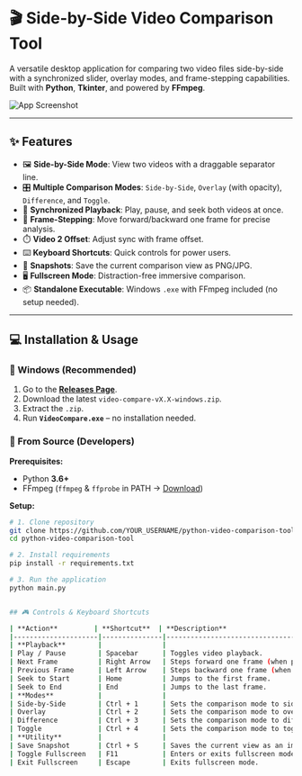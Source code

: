 # 🎬 Side-by-Side Video Comparison Tool

A versatile desktop application for comparing two video files side-by-side with a synchronized slider, overlay modes, and frame-stepping capabilities.  
Built with **Python**, **Tkinter**, and powered by **FFmpeg**.

![App Screenshot](https://ibb.co/b55tYYzD)

---

## ✨ Features

- 🖼️ **Side-by-Side Mode**: View two videos with a draggable separator line.  
- 🎛️ **Multiple Comparison Modes**: `Side-by-Side`, `Overlay` (with opacity), `Difference`, and `Toggle`.  
- 🎵 **Synchronized Playback**: Play, pause, and seek both videos at once.  
- 🎯 **Frame-Stepping**: Move forward/backward one frame for precise analysis.  
- ⏱️ **Video 2 Offset**: Adjust sync with frame offset.  
- ⌨️ **Keyboard Shortcuts**: Quick controls for power users.  
- 📸 **Snapshots**: Save the current comparison view as PNG/JPG.  
- 🖥️ **Fullscreen Mode**: Distraction-free immersive comparison.  
- 📦 **Standalone Executable**: Windows `.exe` with FFmpeg included (no setup needed).

---

## 💻 Installation & Usage

### 🔹 Windows (Recommended)

1. Go to the [**Releases Page**](https://github.com/iambalaji-k/video-compare/releases).  
2. Download the latest `video-compare-vX.X-windows.zip`.  
3. Extract the `.zip`.  
4. Run **`VideoCompare.exe`** – no installation needed.  

### 🔹 From Source (Developers)

**Prerequisites:**
- Python **3.6+**
- FFmpeg (`ffmpeg` & `ffprobe` in PATH → [Download](https://ffmpeg.org/download.html))

**Setup:**
```bash
# 1. Clone repository
git clone https://github.com/YOUR_USERNAME/python-video-comparison-tool.git
cd python-video-comparison-tool

# 2. Install requirements
pip install -r requirements.txt

# 3. Run the application
python main.py


## 🎮 Controls & Keyboard Shortcuts

| **Action**         | **Shortcut**  | **Description**                          |
|---------------------|---------------|------------------------------------------|
| **Playback**        |               |                                          |
| Play / Pause        | Spacebar      | Toggles video playback.                  |
| Next Frame          | Right Arrow   | Steps forward one frame (when paused).   |
| Previous Frame      | Left Arrow    | Steps backward one frame (when paused).  |
| Seek to Start       | Home          | Jumps to the first frame.                |
| Seek to End         | End           | Jumps to the last frame.                 |
| **Modes**           |               |                                          |
| Side-by-Side        | Ctrl + 1      | Sets the comparison mode to side-by-side.|
| Overlay             | Ctrl + 2      | Sets the comparison mode to overlay.     |
| Difference          | Ctrl + 3      | Sets the comparison mode to difference.  |
| Toggle              | Ctrl + 4      | Sets the comparison mode to toggle.      |
| **Utility**         |               |                                          |
| Save Snapshot       | Ctrl + S      | Saves the current view as an image.      |
| Toggle Fullscreen   | F11           | Enters or exits fullscreen mode.         |
| Exit Fullscreen     | Escape        | Exits fullscreen mode.                   |
